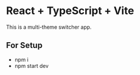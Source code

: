 # React + TypeScript + Vite

This is a multi-theme switcher app.

## For Setup
- npm i
- npm start dev



